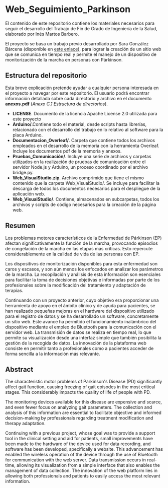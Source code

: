 # Web_Seguimiento_Parkinson

El contenido de este repositorio contiene los materiales necesarios para seguir el desarrollo del Trabajo de Fin de Grado de Ingeniería de la Salud, elaborado por Inés Martos Barbero.

El proyecto se basa un trabajo previo desarrollado por Sara González Bárcena (disponible en [este enlace](https://github.com/saragonzalezbarcena/TFG_Deteccion_Activ_Muscular)), para lograr la creación de un sitio web que se comunica en tiempo real y permite el manejo de un dispositivo de monitorización de la marcha en personas con Párkinson.

## Estructura del repositorio
Esta breve explicación pretende ayudar a cualquier persona interesada en el proyecto a navegar por este repositorio. El usuario podrá encontrar información detallada sobre cada directorio y archivo en el documento **anexos.pdf** (*Anexo C.1 Estructura de directorios*).

- **LICENSE**. Documento de la licencia Apache License 2.0 utilizada para este proyecto
- **Arduino/**.Contiene todo el material, desde scripts hasta librerías, relacionado con el desarrollo del trabajo en lo relativo al software para la placa Arduino.
- **Documentacion_Overleaf/**. Carpeta que contiene todos los archivos empleados en el desarrollo de la memoria con la herramienta Overleaf. Incluye los documentos pdf de la memoria y anexos.
- **Pruebas_Comunicación/**. Incluye una serie de archivos y carpetas utilizados en la realización de pruebas de comunicación entre el servidor Node.js y Arduino, un proceso coordinado por el archivo bridge.py.
- **Web_VisualStudio.zip**. Archivo comprimido que tiene el mismo contenido que la carpeta Web_VisualStudio/. Se incluye para facilitar la descarga de todos los documentos necesarios para el despliegue de la aplicación web.
- **Web_VisualStudio/**. Contiene, almacenados en subcarpetas, todos los archivos y scripts de código necesarios para la creación de la página web.

## Resumen
Los problemas motores característicos de la Enfermedad de Párkinson (EP) afectan significativamente la función de la marcha, provocando episodios de congelación de la marcha en las etapas más críticas. Esto repercute considerablemente en la calidad de vida de las personas con EP.

Los dispositivos de monitorización disponibles para esta enfermedad son caros y escasos, y son aún menos los enfocados en analizar los parámetros de la marcha. La recopilación y análisis de esta información son esenciales para facilitar la toma de decisiones objetivas e informadas por parte de los profesionales sobre la modificación del tratamiento y adaptación de terapias.

Continuando con un proyecto anterior, cuyo objetivo era proporcionar una herramienta de apoyo en el ámbito clínico y de ayuda para pacientes, se han realizado pequeñas mejoras en el hardware del dispositivo utilizado para el registro de datos y se ha desarrollado un software, concretamente un sitio web. Este avance ha permitido el funcionamiento inalámbrico del dispositivo mediante el empleo de Bluetooth para la comunicación con el servidor web. La transmisión de datos se realiza en tiempo real, lo que permite su visualización desde una interfaz simple que también posibilita la gestión de la recogida de datos. La innovación de la plataforma web consiste en permitir tanto a profesionales como a pacientes acceder de forma sencilla a la información más relevante.

## Abstract
The characteristic motor problems of Parkinson's Disease (PD) significantly affect gait function, causing freezing of gait episodes in the most critical stages. This considerably impacts the quality of life of people with PD.

The monitoring devices available for this disease are expensive and scarce, and even fewer focus on analyzing gait parameters. The collection and analysis of this information are essential to facilitate objective and informed decision-making by professionals regarding treatment modification and therapy adaptation.

Continuing with a previous project, whose goal was to provide a support tool in the clinical setting and aid for patients, small improvements have been made to the hardware of the device used for data recording, and software has been developed, specifically a website. This advancement has enabled the wireless operation of the device through the use of Bluetooth for communication with the web server. Data transmission occurs in real-time, allowing its visualization from a simple interface that also enables the management of data collection. The innovation of the web platform lies in allowing both professionals and patients to easily access the most relevant information.
